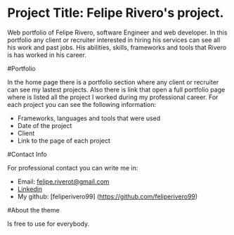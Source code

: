 # Project Title: Felipe Rivero's project. 

Web portfolio of Felipe Rivero,  software Engineer and web developer.     In this portfolio any client or recruiter interested in hiring his services can see all his work and
past jobs.   His abilities, skills, frameworks and tools that Rivero is has worked in his career. 

#Portfolio

In the home page there is a portfolio section where any client or recruiter can see my lastest projects.   Also there is  link that open a full portfolio page where is listed all
the project I worked during my professional career.   For each project you can see the following information:


* Frameworks, languages and tools that were used
* Date of the project
* Client
* Link to the page of each project

#Contact Info

For professional contact you can write me in:

* Email: felipe.riverot@gmail.com
* [Linkedin](https://www.linkedin.com/in/feliperivero99/?locale=en_US)
* My github: [feliperivero99] (https://github.com/feliperivero99)


#About the theme

Is free to use for everybody.